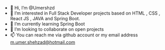 - 👋 Hi, I’m @Umershzd
- 👀 I’m interested in Full Stack Developer projects based on HTML , CSS , React JS , JAVA and Spring Boot.
- 🌱 I’m currently learning Spring Boot
- 💞️ I’m looking to collaborate on open projects
- 📫 You can reach me via github account or my email address m.umer.shehzad@hotmail.com
